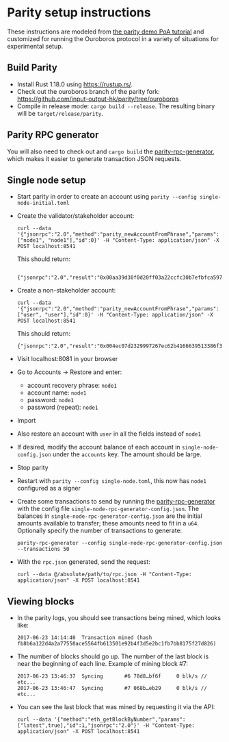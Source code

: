# Parity setup instructions

These instructions are modeled from [the parity demo PoA
tutorial](https://github.com/paritytech/parity/wiki/Demo-PoA-tutorial) and customized for running
the Ouroboros protocol in a variety of situations for experimental setup.

## Build Parity

- Install Rust 1.18.0 using https://rustup.rs/.
- Check out the ouroboros branch of the parity fork: https://github.com/input-output-hk/parity/tree/ouroboros
- Compile in release mode: `cargo build --release`. The resulting binary will be `target/release/parity`.

## Parity RPC generator

You will also need to check out and `cargo build` the
[parity-rpc-generator](https://github.com/integer32llc/parity-rpc-generator), which makes it easier
to generate transaction JSON requests.

## Single node setup

- Start parity in order to create an account using `parity --config single-node-initial.toml`
- Create the validator/stakeholder account:

    ```
    curl --data '{"jsonrpc":"2.0","method":"parity_newAccountFromPhrase","params":["node1", "node1"],"id":0}' -H "Content-Type: application/json" -X POST localhost:8541
    ```

    This should return:

    ```

    {"jsonrpc":"2.0","result":"0x00aa39d30f0d20ff03a22ccfc30b7efbfca597c2","id":0}
    ```

- Create a non-stakeholder account:

    ```
    curl --data '{"jsonrpc":"2.0","method":"parity_newAccountFromPhrase","params":["user", "user"],"id":0}' -H "Content-Type: application/json" -X POST localhost:8541
    ```

    This should return:

    ```
    {"jsonrpc":"2.0","result":"0x004ec07d2329997267ec62b4166639513386f32e","id":0}
    ```

- Visit localhost:8081 in your browser
- Go to Accounts -> Restore and enter:
  - account recovery phrase: `node1`
  - account name: `node1`
  - password: `node1`
  - password (repeat): `node1`
- Import
- Also restore an account with `user` in all the fields instead of `node1`
- If desired, modify the account balance of each account in `single-node-config.json` under the `accounts` key. The amount should be large.
- Stop parity
- Restart with `parity --config single-node.toml`, this now has `node1` configured as a signer
- Create some transactions to send by running the
[parity-rpc-generator](https://github.com/integer32llc/parity-rpc-generator) with the config file `single-node-rpc-generator-config.json`. The balances in `single-node-rpc-generator-config.json`  are the initial amounts available to transfer; these amounts need to fit in a `u64`. Optionally specify the number of transactions to generate:

    ```
    parity-rpc-generator --config single-node-rpc-generator-config.json --transactions 50
    ```

- With the `rpc.json` generated, send the request:

    ```
    curl --data @/absolute/path/to/rpc.json -H "Content-Type: application/json" -X POST localhost:8541
    ```

## Viewing blocks

- In the parity logs, you should see transactions being mined, which looks like:

    ```
    2017-06-23 14:14:40  Transaction mined (hash fb8b6a122d4a2a77550ace5564fb613501e92b4f3d5e2bc1fb7bb8175f27d826)
    ```

- The number of blocks should go up. The number of the last block is near the beginning of each line. Example of mining block #7:

    ```
    2017-06-23 13:46:37  Syncing       #6 78d8…bf6f     0 blk/s // etc...
    2017-06-23 13:46:47  Syncing       #7 068b…eb29     0 blk/s // etc...
    ```

- You can see the last block that was mined by requesting it via the API:

    ```
    curl --data '{"method":"eth_getBlockByNumber","params":["latest",true],"id":1,"jsonrpc":"2.0"}' -H "Content-Type: application/json" -X POST localhost:8541
    ```
